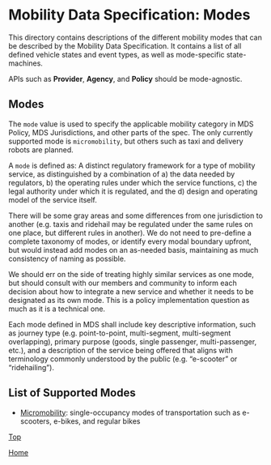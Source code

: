 # Mobility Data Specification: **Modes**

This directory contains descriptions of the different mobility modes that can be described by the Mobility Data Specification.  It contains a list of all defined vehicle states and event types, as well as mode-specific state-machines.

APIs such as **Provider**, **Agency**, and **Policy** should be mode-agnostic.

## Modes

The `mode` value is used to specify the applicable mobility category in MDS Policy, MDS Jurisdictions, and other parts of the spec. The only currently supported mode is `micromobility`, but others such as taxi and delivery robots are planned.

A `mode` is defined as: A distinct regulatory framework for a type of mobility service, as distinguished by a combination of a) the data needed by regulators, b) the operating rules under which the service functions, c) the legal authority under which it is regulated, and the d) design and operating model of the service itself.

There will be some gray areas and some differences from one jurisdiction to another (e.g. taxis and ridehail may be regulated under the same rules on one place, but different rules in another). We do not need to pre-define a complete taxonomy of modes, or identify every modal boundary upfront, but would instead add modes on an as-needed basis, maintaining as much consistency of naming as possible.

We should err on the side of treating highly similar services as one mode, but should consult with our members and community to inform each decision about how to integrate a new service and whether it needs to be designated as its own mode. This is a policy implementation question as much as it is a technical one.

Each mode defined in MDS shall include key descriptive information, such as journey type (e.g. point-to-point, multi-segment, multi-segment overlapping), primary purpose (goods, single passenger, multi-passenger, etc.), and a description of the service being offered that aligns with terminology commonly understood by the public (e.g. “e-scooter” or “ridehailing”). 

## List of Supported Modes

* [Micromobility][micro]: single-occupancy modes of transportation such as e-scooters, e-bikes, and regular bikes

[Top][modes]

[Home][home]

[home]: /README.md
[modes]: /modes/README.md
[micro]: /modes/micromobility.md